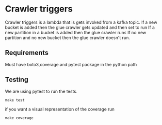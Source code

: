 # Crawler triggers 

Crawler triggers is a lambda that is gets invoked from a kafka topic. 
If a new bucket is added then the glue crawler gets updated and then set to run 
If a new partition in a bucket is added then the glue crawler runs 
If no new partition and no new bucket then the glue crawler doesn't run. 

## Requirements 
Must have boto3,coverage and pytest package in the python path 

## Testing 
We are using pytest to run the tests. 
```
make test
```
if you want a visual representation of the coverage run 
```
make coverage
```
